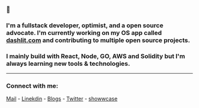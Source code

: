 
### 👋 

### I'm a fullstack developer, optimist, and a open source advocate. I'm currently working on my OS app called [dashlit.com](https://dashlit.com) and contributing to multiple open source projects.

### I mainly build with React, Node, GO, AWS and Solidity but I'm always learning new tools & technologies.


--------

<h3 align="left">Connect with me:</h3>

[Mail](mailto:pratiktiwari1212@gmail.com) -
[Linekdin](https://www.linkedin.com/in/pratiktiwari12/) - 
[Blogs](https://blogs.tiwaripratik.com/) -
[Twitter](https://twitter.com/pratikk_tiwari) -
[showwcase](https://www.showwcase.com/pratik-codes)











